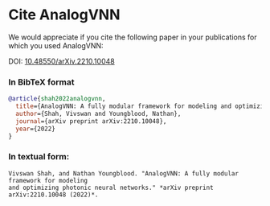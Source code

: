 # Cite AnalogVNN

We would appreciate if you cite the following paper in your publications for which you used AnalogVNN:

DOI: [10.48550/arXiv.2210.10048](https://doi.org/10.48550/arXiv.2210.10048)

### In BibTeX format

```bibtex
@article{shah2022analogvnn,
  title={AnalogVNN: A fully modular framework for modeling and optimizing photonic neural networks},
  author={Shah, Vivswan and Youngblood, Nathan},
  journal={arXiv preprint arXiv:2210.10048},
  year={2022}
}
```

### In textual form:

```text
Vivswan Shah, and Nathan Youngblood. "AnalogVNN: A fully modular framework for modeling 
and optimizing photonic neural networks." *arXiv preprint arXiv:2210.10048 (2022)*.
```